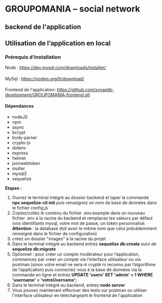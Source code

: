 # GROUPOMANIA – social network
## backend de l'application

## Utilisation de l’application en local

### Prérequis d’installation
Node : https://dev.mysql.com/downloads/installer/
####
MySql : https://nodejs.org/fr/download/
####
Frontend de l'application: https://github.com/synaptik-development/GROUPOMANIA-frontend.git

#### **Dépendances**
* nodeJS
* npm
* async
* bcrypt
* body-parser
* crypto-js
* dotenv
* express
* helmet
* jsonwebtoken
* multer
* mysql2
* sequelize 

**Etapes :**
1. Ouvrez le terminal intégré au dossier backend et taper la commande **npx sequelize-cli init** puis renseignez un nom de base de données dans le fichier config.js
2. Copiez/collez le contenu du fichier .env.example dans un nouveau fichier .env à la racine du backend et remplacez les valeurs par défaut (vos identifiants mysql, votre mot de passe, un token personnalisé. **Attention** : la database doit avoir le même nom que celui précédemment renseigné dans le fichier de configuration)
3. créez un dossier "images" à la racine du projet
4. Dans le terminal intégré au backend entrez **sequelize db:create** suivi de **sequelize db:migrate**
5. Optionnel : pour créer un compte modérateur pour l’application, commencez par créer un compte via l’interface utilisateur ou via postman (sinon votre email ne sera ni crypté ni reconnu par l’algorithme de l’application) puis connectez vous à la base de données via la commande en ligne et entrez **UPDATE 'users' SET 'admin' = 1 WHERE 'username' = 'votreUsername';**
6. Dans le terminal intégré au backend, entrez **node server**
7. Vous pouvez maintenant effectuer des tests sur postman ou utiliser l'interface utilisateur en téléchargeant le frontend de l'application